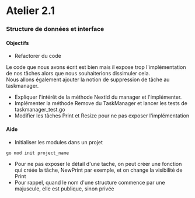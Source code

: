 # Atelier 2.1
### Structure de données et interface

#### Objectifs

* Refactorer du code

Le code que nous avons écrit est bien mais il expose trop l'implémentation de nos tâches alors que nous souhaiterions dissimuler cela.  
Nous allons également ajouter la notion de suppression de tâche au taskmanager.

* Expliquer l'intérêt de la méthode NextId du manager et l'implémenter.
* Implémenter la méthode Remove du TaskManager et lancer les tests de taskmanager_test.go
* Modifier les tâches Print et Resize pour ne pas exposer l'implémentation


#### Aide
* Initialiser les modules dans un projet
```bash
go mod init project_name 
```
* Pour ne pas exposer le détail d'une tache, on peut créer une fonction qui créée la tâche, NewPrint par exemple, et on change la visibilité de Print
* Pour rappel, quand le nom d'une structure commence par une majuscule, elle est publique, sinon privée
